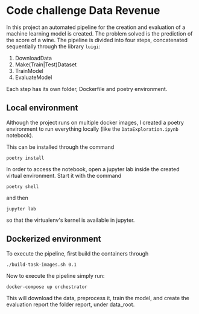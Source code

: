 # Code challenge Data Revenue

In this project an automated pipeline for the creation and evaluation of a machine
learning model is created. The problem solved is the prediction of the score of a wine.
The pipeline is divided into four steps, concatenated sequentially through the library `luigi`:
1. DownloadData
2. Make(Train|Test)Dataset
3. TrainModel
4. EvaluateModel

Each step has its own folder, Dockerfile and poetry environment.

## Local environment

Although the project runs on multiple docker images, I created a poetry environment to run everything locally
(like the `DataExploration.ipynb` notebook).

This can be installed through the command

    poetry install

In order to access the notebook, open a jupyter lab inside the created virtual environment.
Start it with the command

    poetry shell

and then
    
    jupyter lab

so that the virtualenv's kernel is available in jupyter.

## Dockerized environment

To execute the pipeline, first build the containers through

    ./build-task-images.sh 0.1

Now to execute the pipeline simply run:

    docker-compose up orchestrator

This will download the data, preprocess it, train the model, and create the evaluation report the folder
report, under data_root. 

